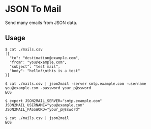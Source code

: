 JSON To Mail
============

Send many emails from JSON data.

## Usage

``` shell
$ cat ./mails.csv
[{
  "to": "destination@example.com",
  "from": "you@example.com",
  "subject": "test mail",
  "body": "hello!\nthis is a test"
}]

$ cat ./mails.csv | json2mail -server smtp.example.com -username you@example.com -password your_p@ssword
EOS
```

```
$ export JSON2MAIL_SERVER="smtp.example.com" JSON2MAIL_USERNAME="you@example.com" JSON2MAIL_PASSWORD="your_p@ssword"

$ cat ./mails.csv | json2mail
EOS
```
